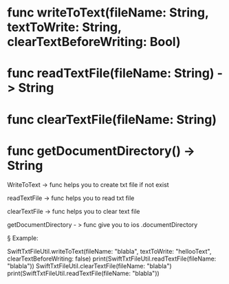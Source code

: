 # func writeToText(fileName: String, textToWrite: String, clearTextBeforeWriting: Bool)

# func readTextFile(fileName: String) -> String

# func clearTextFile(fileName: String)

# func getDocumentDirectory() -> String


WriteToText  -> func helps you to create  txt file if not exist

readTextFile -> func helps you to read txt file

clearTextFile -> func helps you to clear text file 

getDocumentDirectory - > func give you to  ios .documentDirectory 

§
Example:

SwiftTxtFileUtil.writeToText(fileName: "blabla", textToWrite: "hellooText", clearTextBeforeWriting: false)
        print(SwiftTxtFileUtil.readTextFile(fileName: "blabla"))
        SwiftTxtFileUtil.clearTextFile(fileName: "blabla")
        print(SwiftTxtFileUtil.readTextFile(fileName: "blabla"))



